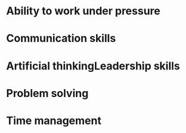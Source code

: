 # Ability to work under pressure
# Communication skills 
# Artificial thinkingLeadership skills
# Problem solving
# Time management 
